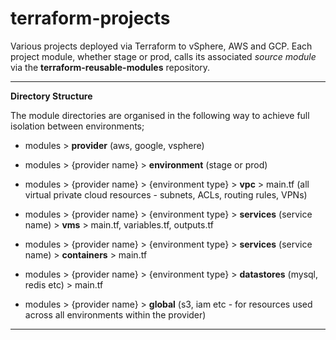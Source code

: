 # terraform-projects
Various projects deployed via Terraform to vSphere, AWS and GCP. Each project module, whether stage or prod, calls its associated *source module* via the **terraform-reusable-modules** repository.

___

**Directory Structure**

The module directories are organised in the following way to achieve full isolation between environments;

- modules > **provider** (aws, google, vsphere)

- modules > {provider name} > **environment** (stage or prod)

- modules > {provider name} > {environment type} > **vpc** > main.tf (all virtual private cloud resources - subnets, ACLs, routing rules, VPNs)

- modules > {provider name} > {environment type} > **services** (service name) > **vms** > main.tf, variables.tf, outputs.tf

- modules > {provider name} > {environment type} > **services** (service name) > **containers** > main.tf

- modules > {provider name} > {environment type} > **datastores** (mysql, redis etc) > main.tf

- modules > {provider name} > **global** (s3, iam etc - for resources used across all environments within the provider) 

___

